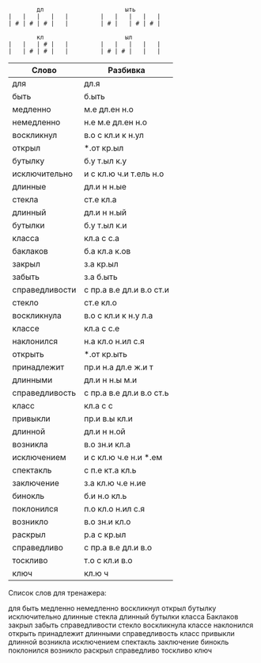 ```

        дл                       ыть
|   |   |   |   |         |   |   |   |   |
| # | # | # |   |         | # |   | # | # |

        кл                       ыл
|   |   | # |   |         |   |   |   |   |
|   | # | # |   |         | # | # |   |   |

```

| Слово | Разбивка |
| --- | --- |
| для | дл.я | 
| быть | б.ыть | 
| медленно | м.е дл.ен н.о | 
| немедленно | н.е м.е дл.ен н.о | 
| воскликнул | в.о с кл.и к н.ул | 
| открыл |  \*.от кр.ыл | 
| бутылку | б.у т.ыл к.у | 
| исключительно | и с кл.ю ч.и т.ель н.о | 
| длинные | дл.и н н.ые | 
| стекла | ст.е кл.а | 
| длинный | дл.и н н.ый | 
| бутылки | б.у т.ыл к.и | 
| класса | кл.а с с.а | 
| баклаков | б.а кл.а к.ов | 
| закрыл | з.а кр.ыл | 
| забыть | з.а б.ыть | 
| справедливости | с пр.а в.е дл.и в.о ст.и | 
| стекло | ст.е кл.о | 
| воскликнула | в.о с кл.и к н.у л.а | 
| классе | кл.а с с.е | 
| наклонился | н.а кл.о н.ил с.я | 
| открыть |  \*.от кр.ыть | 
| принадлежит | пр.и н.а дл.е ж.и т | 
| длинными | дл.и н н.ы м.и | 
| справедливость | с пр.а в.е дл.и в.о ст.ь | 
| класс | кл.а с с | 
| привыкли | пр.и в.ы кл.и | 
| длинной | дл.и н н.ой | 
| возникла | в.о зн.и кл.а | 
| исключением | и с кл.ю ч.е н.и  \*.ем | 
| спектакль | с п.е кт.а кл.ь | 
| заключение | з.а кл.ю ч.е н.ие | 
| бинокль | б.и н.о кл.ь | 
| поклонился | п.о кл.о н.ил с.я | 
| возникло | в.о зн.и кл.о | 
| раскрыл | р.а с кр.ыл | 
| справедливо | с пр.а в.е дл.и в.о | 
| тоскливо | т.о с кл.и в.о | 
| ключ | кл.ю ч | 

Список слов для тренажера:

для быть медленно немедленно воскликнул открыл бутылку исключительно длинные стекла длинный бутылки класса Баклаков закрыл забыть справедливости стекло воскликнула классе наклонился открыть принадлежит длинными справедливость класс привыкли длинной возникла исключением спектакль заключение бинокль поклонился возникло раскрыл справедливо тоскливо ключ
